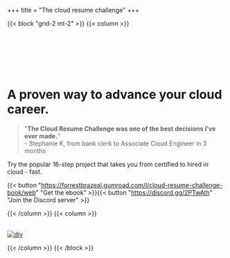 +++
title = "The cloud resume challenge"
+++

{{< block "grid-2 mt-2" >}}
{{< column >}}

<br>
<br>
<br>
<br>
<br>

# A proven way to advance your cloud career.

> "**The Cloud Resume Challenge was one of the best decisions I've ever made.**"<br>- Stephanie K, from bank clerk to Associate Cloud Engineer in 3 months

Try the popular 16-step project that takes you from certified to hired in cloud - fast.

{{< button "https://forrestbrazeal.gumroad.com/l/cloud-resume-challenge-book/web" "Get the ebook" >}}{{< button "https://discord.gg/2PTwAth" "Join the Discord server" >}}

{{< /column >}}
{{< column >}}
<br>
<br>

[![diy](/images/book.png)](https://cloudresumechallenge.dev/book)

{{< /column >}}
{{< /block >}}
